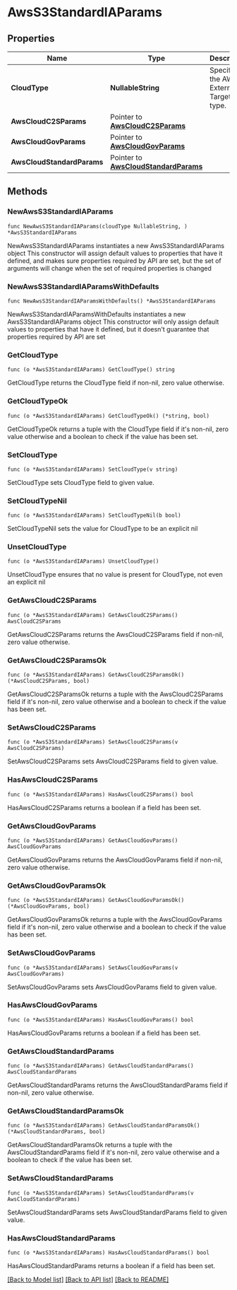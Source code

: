 # AwsS3StandardIAParams

## Properties

Name | Type | Description | Notes
------------ | ------------- | ------------- | -------------
**CloudType** | **NullableString** | Specifies the AWS External Target type. | 
**AwsCloudC2SParams** | Pointer to [**AwsCloudC2SParams**](AwsCloudC2SParams.md) |  | [optional] 
**AwsCloudGovParams** | Pointer to [**AwsCloudGovParams**](AwsCloudGovParams.md) |  | [optional] 
**AwsCloudStandardParams** | Pointer to [**AwsCloudStandardParams**](AwsCloudStandardParams.md) |  | [optional] 

## Methods

### NewAwsS3StandardIAParams

`func NewAwsS3StandardIAParams(cloudType NullableString, ) *AwsS3StandardIAParams`

NewAwsS3StandardIAParams instantiates a new AwsS3StandardIAParams object
This constructor will assign default values to properties that have it defined,
and makes sure properties required by API are set, but the set of arguments
will change when the set of required properties is changed

### NewAwsS3StandardIAParamsWithDefaults

`func NewAwsS3StandardIAParamsWithDefaults() *AwsS3StandardIAParams`

NewAwsS3StandardIAParamsWithDefaults instantiates a new AwsS3StandardIAParams object
This constructor will only assign default values to properties that have it defined,
but it doesn't guarantee that properties required by API are set

### GetCloudType

`func (o *AwsS3StandardIAParams) GetCloudType() string`

GetCloudType returns the CloudType field if non-nil, zero value otherwise.

### GetCloudTypeOk

`func (o *AwsS3StandardIAParams) GetCloudTypeOk() (*string, bool)`

GetCloudTypeOk returns a tuple with the CloudType field if it's non-nil, zero value otherwise
and a boolean to check if the value has been set.

### SetCloudType

`func (o *AwsS3StandardIAParams) SetCloudType(v string)`

SetCloudType sets CloudType field to given value.


### SetCloudTypeNil

`func (o *AwsS3StandardIAParams) SetCloudTypeNil(b bool)`

 SetCloudTypeNil sets the value for CloudType to be an explicit nil

### UnsetCloudType
`func (o *AwsS3StandardIAParams) UnsetCloudType()`

UnsetCloudType ensures that no value is present for CloudType, not even an explicit nil
### GetAwsCloudC2SParams

`func (o *AwsS3StandardIAParams) GetAwsCloudC2SParams() AwsCloudC2SParams`

GetAwsCloudC2SParams returns the AwsCloudC2SParams field if non-nil, zero value otherwise.

### GetAwsCloudC2SParamsOk

`func (o *AwsS3StandardIAParams) GetAwsCloudC2SParamsOk() (*AwsCloudC2SParams, bool)`

GetAwsCloudC2SParamsOk returns a tuple with the AwsCloudC2SParams field if it's non-nil, zero value otherwise
and a boolean to check if the value has been set.

### SetAwsCloudC2SParams

`func (o *AwsS3StandardIAParams) SetAwsCloudC2SParams(v AwsCloudC2SParams)`

SetAwsCloudC2SParams sets AwsCloudC2SParams field to given value.

### HasAwsCloudC2SParams

`func (o *AwsS3StandardIAParams) HasAwsCloudC2SParams() bool`

HasAwsCloudC2SParams returns a boolean if a field has been set.

### GetAwsCloudGovParams

`func (o *AwsS3StandardIAParams) GetAwsCloudGovParams() AwsCloudGovParams`

GetAwsCloudGovParams returns the AwsCloudGovParams field if non-nil, zero value otherwise.

### GetAwsCloudGovParamsOk

`func (o *AwsS3StandardIAParams) GetAwsCloudGovParamsOk() (*AwsCloudGovParams, bool)`

GetAwsCloudGovParamsOk returns a tuple with the AwsCloudGovParams field if it's non-nil, zero value otherwise
and a boolean to check if the value has been set.

### SetAwsCloudGovParams

`func (o *AwsS3StandardIAParams) SetAwsCloudGovParams(v AwsCloudGovParams)`

SetAwsCloudGovParams sets AwsCloudGovParams field to given value.

### HasAwsCloudGovParams

`func (o *AwsS3StandardIAParams) HasAwsCloudGovParams() bool`

HasAwsCloudGovParams returns a boolean if a field has been set.

### GetAwsCloudStandardParams

`func (o *AwsS3StandardIAParams) GetAwsCloudStandardParams() AwsCloudStandardParams`

GetAwsCloudStandardParams returns the AwsCloudStandardParams field if non-nil, zero value otherwise.

### GetAwsCloudStandardParamsOk

`func (o *AwsS3StandardIAParams) GetAwsCloudStandardParamsOk() (*AwsCloudStandardParams, bool)`

GetAwsCloudStandardParamsOk returns a tuple with the AwsCloudStandardParams field if it's non-nil, zero value otherwise
and a boolean to check if the value has been set.

### SetAwsCloudStandardParams

`func (o *AwsS3StandardIAParams) SetAwsCloudStandardParams(v AwsCloudStandardParams)`

SetAwsCloudStandardParams sets AwsCloudStandardParams field to given value.

### HasAwsCloudStandardParams

`func (o *AwsS3StandardIAParams) HasAwsCloudStandardParams() bool`

HasAwsCloudStandardParams returns a boolean if a field has been set.


[[Back to Model list]](../README.md#documentation-for-models) [[Back to API list]](../README.md#documentation-for-api-endpoints) [[Back to README]](../README.md)


